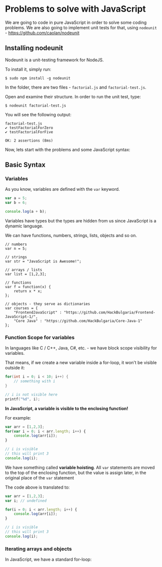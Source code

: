 # Problems to solve with JavaScript

We are going to code in pure JavaScript in order to solve some coding problems.
We are also going to implement unit tests for that, using `nodeunit` - https://github.com/caolan/nodeunit


## Installing nodeunit

Nodeunit is a unit-testing framework for NodeJS.

To install it, simply run:

```
$ sudo npm install -g nodeunit
```

In the folder, there are two files - `factorial.js` and `factorial-test.js`.

Open and examine their structure. In order to run the unit test, type:

```
$ nodeunit factorial-test.js
```

You will see the following output:

```
factorial-test.js
✔ testFactorialForZero
✔ testFactorialForFive

OK: 2 assertions (8ms)
```

Now, lets start with the problems and some JavaScript syntax:

## Basic Syntax

### Variables

As you know, variables are defined with the `var` keyword.

```javascript
var a = 5;
var b = 6;

console.log(a + b);
```

Variables have types but the types are hidden from us since JavaScript is a dynamic language.

We can have functions, numbers, strings, lists, objects and so on.

```
// numbers
var n = 5;

// strings
var str = "JavaScript is Awesome!";

// arrays / lists
var list = [1,2,3];

// functions
var f = function(x) {
    return x * x;
};

// objects - they serve as dictionaries
var courses = {
    "FrontendJavaScript" : "https://github.com/HackBulgaria/Frontend-JavaScript-1/",
    "Core Java" : "https://github.com/HackBulgaria/Core-Java-1"
};
```

### Function Scope for variables

In languages like C / C++, Java, C#, etc. - we have block scope visibility for variables.

That means, if we create a new variable inside a for-loop, it won't be visible outside it:

```c
for(int i = 0; i < 10; i++) {
    // something with i
}

// i is not visible here
printf("%d", i);
```

__In JavaScript, a variable is visible to the enclosing function!__

For example:

```javascript
var arr = [1,2,3];
for(var i = 0; i < arr.length; i++) {
    console.log(arr[i]);
}

// i is visible
// this will print 3
console.log(i);
```

We have something called __variable hoisting__. All `var` statements are moved to the top of the enclosing function, but the value is assign later, in the original place of the `var` statement

The code above is translated to:

```javascript
var arr = [1,2,3];
var i; // undefined

for(i = 0; i < arr.length; i++) {
    console.log(arr[i]);
}

// i is visible
// this will print 3
console.log(i);
```

### Iterating arrays and objects

In JavaScript, we have a standard for-loop:
